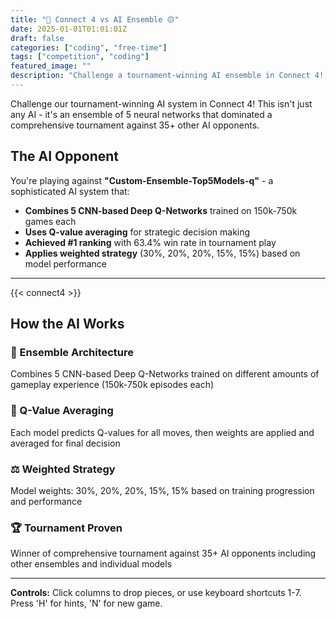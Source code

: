 ```yaml
---
title: "🔴 Connect 4 vs AI Ensemble 🟡"
date: 2025-01-01T01:01:01Z
draft: false
categories: ["coding", "free-time"]
tags: ["competition", "coding"]
featured_image: ""
description: "Challenge a tournament-winning AI ensemble in Connect 4! This AI combines 5 neural networks trained on 750k games and won first place against 35+ AI opponents."
---
```


Challenge our tournament-winning AI system in Connect 4! This isn't just any AI - it's an ensemble of 5 neural networks that dominated a comprehensive tournament against 35+ other AI opponents.

## The AI Opponent

You're playing against **"Custom-Ensemble-Top5Models-q"** - a sophisticated AI system that:

- **Combines 5 CNN-based Deep Q-Networks** trained on 150k-750k games each
- **Uses Q-value averaging** for strategic decision making  
- **Achieved #1 ranking** with 63.4% win rate in tournament play
- **Applies weighted strategy** (30%, 20%, 20%, 15%, 15%) based on model performance

---

{{< connect4 >}}

## How the AI Works

### 🔗 Ensemble Architecture
Combines 5 CNN-based Deep Q-Networks trained on different amounts of gameplay experience (150k-750k episodes each)

### 🎯 Q-Value Averaging  
Each model predicts Q-values for all moves, then weights are applied and averaged for final decision

### ⚖️ Weighted Strategy
Model weights: 30%, 20%, 20%, 15%, 15% based on training progression and performance

### 🏆 Tournament Proven
Winner of comprehensive tournament against 35+ AI opponents including other ensembles and individual models

---

**Controls:** Click columns to drop pieces, or use keyboard shortcuts 1-7. Press 'H' for hints, 'N' for new game.